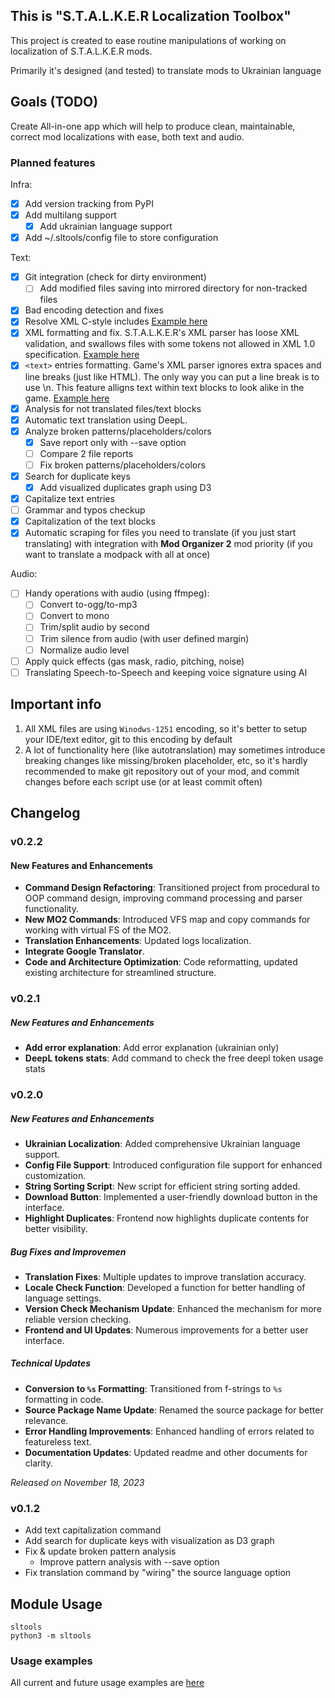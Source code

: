 ## This is "S.T.A.L.K.E.R Localization Toolbox"
This project is created to ease routine manipulations of working on localization
of S.T.A.L.K.E.R mods.

Primarily it's designed (and tested) to translate mods to Ukrainian language

## Goals (TODO)
Create All-in-one app which will help to produce clean, maintainable, correct
mod localizations with ease, both text and audio.

### Planned features
Infra:
- [x] Add version tracking from PyPI
- [x] Add multilang support
  - [x] Add ukrainian language support
- [x] Add ~/.sltools/config file to store configuration

Text:
- [x] Git integration (check for dirty environment)
  - [ ] Add modified files saving into mirrored directory for non-tracked files
- [x] Bad encoding detection and fixes
- [x] Resolve XML C-style includes [Example here](https://github.com/HalavicH/stalker-localization-toolbox/blob/develop/examples/c-style-xml-includes.md)
- [x] XML formatting and fix. S.T.A.L.K.E.R's XML parser has loose XML validation,
    and swallows files with some tokens not allowed in XML 1.0 specification.
    [Example here](https://github.com/HalavicH/stalker-localization-toolbox/blob/develop/examples/non-standard-xml-fix.md)
- [x] `<text>` entries formatting. Game's XML parser ignores extra spaces and line
    breaks (just like HTML). The only way you can put a line break is to use \n.
    This feature alligns text within text blocks to look alike in the game.
    [Example here](https://github.com/HalavicH/stalker-localization-toolbox/blob/develop/examples/text-entry-formatting.md)
- [x] Analysis for not translated files/text blocks
- [x] Automatic text translation using DeepL.
- [x] Analyze broken patterns/placeholders/colors
  - [x] Save report only with --save option
  - [ ] Compare 2 file reports
  - [ ] Fix broken patterns/placeholders/colors
- [x] Search for duplicate keys
  - [x] Add visualized duplicates graph using D3
- [x] Capitalize text entries
- [ ] Grammar and typos checkup
- [x] Capitalization of the text blocks
- [x] Automatic scraping for files you need to translate (if you just start translating) with
    integration with **Mod Organizer 2** mod priority (if you want to translate
    a modpack with all at once)

Audio:
- [ ] Handy operations with audio (using ffmpeg):
    - [ ] Convert to-ogg/to-mp3
    - [ ] Convert to mono
    - [ ] Trim/split audio by second
    - [ ] Trim silence from audio (with user defined margin)
    - [ ] Normalize audio level
- [ ] Apply quick effects (gas mask, radio, pitching, noise)
- [ ] Translating Speech-to-Speech and keeping voice signature using AI   

## Important info
1. All XML files are using `Winodws-1251` encoding, so it's better to setup your
IDE/text editor, git to this encoding by default 
2. A lot of functionality here (like autotranslation) may sometimes introduce
breaking changes like missing/broken placeholder, etc, so it's hardly
recommended to make git repository out of your mod, and commit changes before
each script use (or at least commit often)

## Changelog
### v0.2.2
#### New Features and Enhancements
- **Command Design Refactoring**: Transitioned project from procedural to OOP command design, improving command processing and parser functionality.
- **New MO2 Commands**: Introduced VFS map and copy commands for working with virtual FS of the MO2.
- **Translation Enhancements**: Updated logs localization.
- **Integrate Google Translator**.
- **Code and Architecture Optimization**: Code reformatting, updated existing architecture for streamlined structure.

### v0.2.1
##### New Features and Enhancements
- **Add error explanation**: Add error explanation (ukrainian only)
- **DeepL tokens stats**: Add command to check the free deepl token usage stats

### v0.2.0
##### New Features and Enhancements
- **Ukrainian Localization**: Added comprehensive Ukrainian language support.
- **Config File Support**: Introduced configuration file support for enhanced customization.
- **String Sorting Script**: New script for efficient string sorting added.
- **Download Button**: Implemented a user-friendly download button in the interface.
- **Highlight Duplicates**: Frontend now highlights duplicate contents for better visibility.

##### Bug Fixes and Improvemen
- **Translation Fixes**: Multiple updates to improve translation accuracy.
- **Locale Check Function**: Developed a function for better handling of language settings.
- **Version Check Mechanism Update**: Enhanced the mechanism for more reliable version checking.
- **Frontend and UI Updates**: Numerous improvements for a better user interface.

##### Technical Updates
- **Conversion to `%s` Formatting**: Transitioned from f-strings to `%s` formatting in code.
- **Source Package Name Update**: Renamed the source package for better relevance.
- **Error Handling Improvements**: Enhanced handling of errors related to featureless text.
- **Documentation Updates**: Updated readme and other documents for clarity.

*Released on November 18, 2023*

### v0.1.2
- Add text capitalization command
- Add search for duplicate keys with visualization as D3 graph
- Fix & update broken pattern analysis
  - Improve pattern analysis with --save option
- Fix translation command by "wiring" the source language option


## Module Usage
```shell
sltools
python3 -m sltools
```

### Usage examples
All current and future usage examples are [here](https://github.com/HalavicH/stalker-localization-toolbox/blob/develop/TESTS.md)